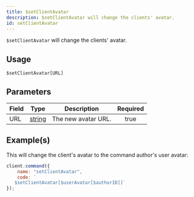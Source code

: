 ```yaml
---
title: $setClientAvatar
description: $setClientAvatar will change the clients' avatar.
id: setClientAvatar
---
```


`$setClientAvatar` will change the clients' avatar.

## Usage

```aoi
$setClientAvatar[URL]
```

## Parameters

| Field | Type                                                                                              | Description         | Required |
| ----- | ------------------------------------------------------------------------------------------------- | ------------------- | :------: |
| URL   | [string](https://developer.mozilla.org/en-US/docs/Web/JavaScript/Reference/Global_Objects/String) | The new avatar URL. |   true   |

## Example(s)

This will change the client's avatar to the command author's user avatar:

```javascript
client.command({
    name: "setClientAvatar",
    code: `
   $setClientAvatar[$userAvatar[$authorID]]`
});
```

